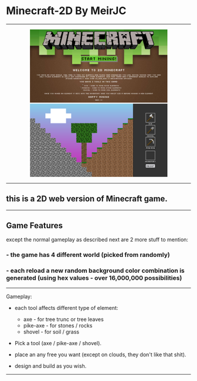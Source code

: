 # Minecraft-2D By MeirJC

---

<p align="center">
  <img src="https://github.com/MeirJC/Minecraft-2D-MeirJC/blob/main/screenshots/screenshot1.png" width="375" title="Opening Screen" alt="Opening Screen">
  <img src="https://github.com/MeirJC/Minecraft-2D-MeirJC/blob/main/screenshots/screenshot2.png" width="375"
  title="Game Screen" alt="Game Screen">
</p>

---

## this is a 2D web version of Minecraft game.

---

## Game Features

except the normal gameplay as described next are 2 more stuff to mention:

### - the game has 4 different world (picked from randomly)

### - each reload a new random background color combination is generated (using hex values - over 16,000,000 possibilities)

---

Gameplay:

- each tool affects different type of element:

  - axe - for tree trunc or tree leaves
  - pike-axe - for stones / rocks
  - shovel - for soil / grass

- Pick a tool (axe / pike-axe / shovel).
- place an any free you want (except on clouds, they don't like that shit).
- design and build as you wish.

---
